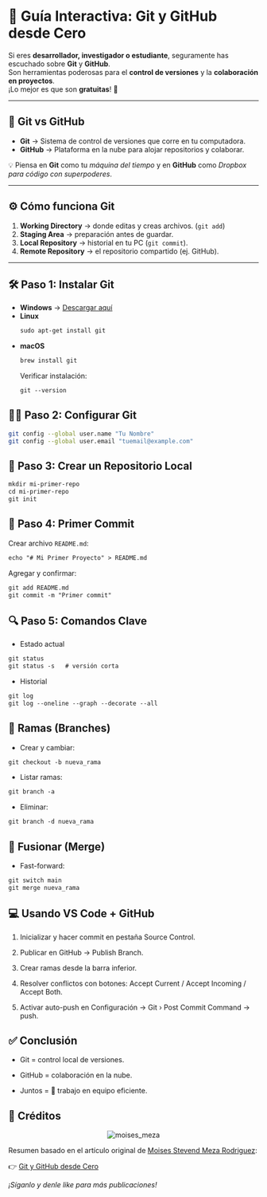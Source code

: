 # 📘 Guía Interactiva: Git y GitHub desde Cero  

Si eres **desarrollador, investigador o estudiante**, seguramente has escuchado sobre **Git** y **GitHub**.  
Son herramientas poderosas para el **control de versiones** y la **colaboración en proyectos**.  
¡Lo mejor es que son **gratuitas**! 🚀  

---

## 🔹 Git vs GitHub
- **Git** → Sistema de control de versiones que corre en tu computadora.  
- **GitHub** → Plataforma en la nube para alojar repositorios y colaborar.  

💡 Piensa en **Git** como tu *máquina del tiempo* y en **GitHub** como *Dropbox para código con superpoderes*.  

---

## ⚙️ Cómo funciona Git
1. **Working Directory** → donde editas y creas archivos. (`git add`)  
2. **Staging Area** → preparación antes de guardar.  
3. **Local Repository** → historial en tu PC (`git commit`).  
4. **Remote Repository** → el repositorio compartido (ej. GitHub).  

---

## 🛠️ Paso 1: Instalar Git
- **Windows** → [Descargar aquí](https://git-scm.com)  
- **Linux**  
  ```markdown
  sudo apt-get install git
  ```
- **macOS**
  ```markdown
  brew install git
  ```
  Verificar instalación:
  ```markdown
  git --version
  ```
## 🧑‍💻 Paso 2: Configurar Git
```bash
git config --global user.name "Tu Nombre"
git config --global user.email "tuemail@example.com"
```

## 📂 Paso 3: Crear un Repositorio Local

```markdown
mkdir mi-primer-repo
cd mi-primer-repo
git init
```

## 📝 Paso 4: Primer Commit
Crear archivo `README.md`:

```markdown
echo "# Mi Primer Proyecto" > README.md
```

Agregar y confirmar:

```markdown
git add README.md
git commit -m "Primer commit"
```

## 🔍 Paso 5: Comandos Clave
* Estado actual
```markdown
git status
git status -s   # versión corta
```

* Historial
```markdown
git log
git log --oneline --graph --decorate --all
```
## 🌱 Ramas (Branches)
* Crear y cambiar:
```markdown
git checkout -b nueva_rama
```

* Listar ramas:
```markdown
git branch -a
```

* Eliminar:
```markdown
git branch -d nueva_rama
```

## 🔀 Fusionar (Merge)
* Fast-forward:
```markdown
git switch main
git merge nueva_rama
```

## 💻 Usando VS Code + GitHub
1. Inicializar y hacer commit en pestaña Source Control.

2. Publicar en GitHub → Publish Branch.

3. Crear ramas desde la barra inferior.

4. Resolver conflictos con botones: Accept Current / Accept Incoming / Accept Both.

5. Activar auto-push en Configuración → Git › Post Commit Command → push.

## ✅ Conclusión

* Git = control local de versiones.

* GitHub = colaboración en la nube.

* Juntos = 🚀 trabajo en equipo eficiente.

## 📌 Créditos
<p align="center">
  <img src="https://media.licdn.com/dms/image/v2/D4E03AQG4pHJE7KF8Yw/profile-displayphoto-shrink_200_200/B4EZVtbchRHgAg-/0/1741297666662?e=2147483647&v=beta&t=LHt2LlOd5SBCGbXGEVcbFw2C41RFQaZgg27hLsD550o" alt="moises_meza">
</p>

Resumen basado en el artículo original de [Moises Stevend Meza Rodriguez](https://www.linkedin.com/in/moises-meza-rodriguez/):

👉 [Git y GitHub desde Cero](https://medium.com/@moises.meza/vscode-and-markdown-a-perfect-combination-e236e07065e9)

*¡Síganlo y denle like para más publicaciones!*

